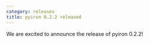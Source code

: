```yaml
---
category: releases
title: pyiron 0.2.2 released
---
```

We are excited to announce the release of pyiron 0.2.2!